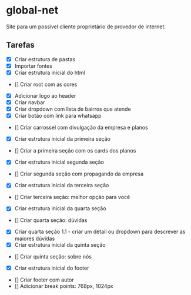 # global-net
Site para um possível cliente proprietário de provedor de internet. 


## Tarefas 

- [X] Criar estrutura de pastas
- [X] Importar fontes
- [X] Criar estrutura inicial do html
- [] Criar root com as cores
- [X] Adicionar logo ao header
- [X] Criar navbar 
- [X] Criar dropdown com lista de bairros que atende
- [X] Criar botão com link para whatsapp
- [] Criar carrossel com divulgação da empresa e planos
- [X] Criar estrutura inicial da primeira seção
- [] Criar a primeira seção com os cards dos planos 
- [X] Criar estrutura inicial segunda seção
- [] Criar segunda seção com propagando da empresa
- [X] Criar estrutura inicial da terceira seção
- [] Criar terceira seção: melhor opção para você
- [X] Criar estrutura inicial da quarta seção
- [] Criar quarta seção: dúvidas
- [X] Criar quarta seção 1.1 - criar um detail ou dropdown para descrever as maiores dúvidas
- [X] Criar estrutura inicial da quinta seção
- [] Criar quinta seção: sobre nós
- [X] Criar estrutura inicial do footer
- [] Criar footer com autor
- [] Adicionar break points: 768px, 1024px 

